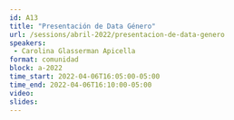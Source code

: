 ```yaml
---
id: A13
title: "Presentación de Data Género"
url: /sessions/abril-2022/presentacion-de-data-genero
speakers:
 - Carolina Glasserman Apicella
format: comunidad
block: a-2022
time_start: 2022-04-06T16:05:00-05:00
time_end: 2022-04-06T16:10:00-05:00
video:
slides:
---
```

